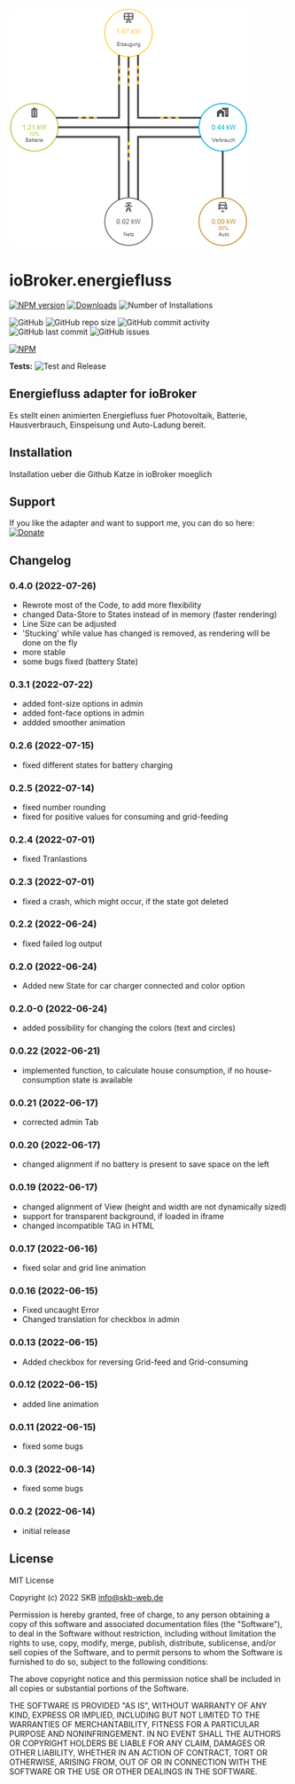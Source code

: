 ![Logo](admin/energiefluss.png)

# ioBroker.energiefluss

[![NPM version](https://img.shields.io/npm/v/iobroker.energiefluss?style=flat-square)](https://www.npmjs.com/package/iobroker.energiefluss)
[![Downloads](https://img.shields.io/npm/dm/iobroker.energiefluss.svg)](https://www.npmjs.com/package/iobroker.energiefluss)
![Number of Installations](https://iobroker.live/badges/energiefluss-installed.svg)

![GitHub](https://img.shields.io/github/license/SKB-CGN/iobroker.energiefluss?style=flat-square)
![GitHub repo size](https://img.shields.io/github/repo-size/SKB-CGN/iobroker.energiefluss?logo=github&style=flat-square)
![GitHub commit activity](https://img.shields.io/github/commit-activity/m/SKB-CGN/iobroker.energiefluss?logo=github&style=flat-square)
![GitHub last commit](https://img.shields.io/github/last-commit/SKB-CGN/iobroker.energiefluss?logo=github&style=flat-square)
![GitHub issues](https://img.shields.io/github/issues/SKB-CGN/iobroker.energiefluss?logo=github&style=flat-square)

[![NPM](https://nodei.co/npm/iobroker.energiefluss.png?downloads=true)](https://nodei.co/npm/iobroker.energiefluss/)

**Tests:** ![Test and Release](https://github.com/SKB-CGN/ioBroker.energiefluss/workflows/Test%20and%20Release/badge.svg)

## Energiefluss adapter for ioBroker

Es stellt einen animierten Energiefluss fuer Photovoltaik, Batterie, Hausverbrauch, Einspeisung und Auto-Ladung bereit.

## Installation
Installation ueber die Github Katze in ioBroker moeglich

## Support
If you like the adapter and want to support me, you can do so here:
[![Donate](https://img.shields.io/badge/Donate-PayPal-blue.svg)](https://www.paypal.me/StephanKreyenborg)

## Changelog
<!--
	Placeholder for the next version (at the beginning of the line):
	### **WORK IN PROGRESS**
-->
### 0.4.0 (2022-07-26)
- Rewrote most of the Code, to add more flexibility
- changed Data-Store to States instead of in memory (faster rendering)
- Line Size can be adjusted
- 'Stucking' while value has changed is removed, as rendering will be done on the fly
- more stable
- some bugs fixed (battery State)

### 0.3.1 (2022-07-22)

- added font-size options in admin
- added font-face options in admin
- addded smoother animation

### 0.2.6 (2022-07-15)
- fixed different states for battery charging

### 0.2.5 (2022-07-14)
- fixed number rounding
- fixed for positive values for consuming and grid-feeding

### 0.2.4 (2022-07-01)
- fixed Tranlastions

### 0.2.3 (2022-07-01)
- fixed a crash, which might occur, if the state got deleted

### 0.2.2 (2022-06-24)
- fixed failed log output

### 0.2.0 (2022-06-24)
- Added new State for car charger connected and color option

### 0.2.0-0 (2022-06-24)
- added possibility for changing the colors (text and circles)

### 0.0.22 (2022-06-21)
- implemented function, to calculate house consumption, if no house-consumption state is available

### 0.0.21 (2022-06-17)
- corrected admin Tab

### 0.0.20 (2022-06-17)
- changed alignment if no battery is present to save space on the left

### 0.0.19 (2022-06-17)
- changed alignment of View (height and width are not dynamically sized)
- support for transparent background, if loaded in iframe
- changed incompatible TAG in HTML

### 0.0.17 (2022-06-16)
- fixed solar and grid line animation

### 0.0.16 (2022-06-15)
- Fixed uncaught Error
- Changed translation for checkbox in admin

### 0.0.13 (2022-06-15)
- Added checkbox for reversing Grid-feed and Grid-consuming

### 0.0.12 (2022-06-15)
- added line animation

### 0.0.11 (2022-06-15)
- fixed some bugs

### 0.0.3 (2022-06-14)
* fixed some bugs

### 0.0.2 (2022-06-14)
* initial release

## License
MIT License

Copyright (c) 2022 SKB <info@skb-web.de>

Permission is hereby granted, free of charge, to any person obtaining a copy
of this software and associated documentation files (the "Software"), to deal
in the Software without restriction, including without limitation the rights
to use, copy, modify, merge, publish, distribute, sublicense, and/or sell
copies of the Software, and to permit persons to whom the Software is
furnished to do so, subject to the following conditions:

The above copyright notice and this permission notice shall be included in all
copies or substantial portions of the Software.

THE SOFTWARE IS PROVIDED "AS IS", WITHOUT WARRANTY OF ANY KIND, EXPRESS OR
IMPLIED, INCLUDING BUT NOT LIMITED TO THE WARRANTIES OF MERCHANTABILITY,
FITNESS FOR A PARTICULAR PURPOSE AND NONINFRINGEMENT. IN NO EVENT SHALL THE
AUTHORS OR COPYRIGHT HOLDERS BE LIABLE FOR ANY CLAIM, DAMAGES OR OTHER
LIABILITY, WHETHER IN AN ACTION OF CONTRACT, TORT OR OTHERWISE, ARISING FROM,
OUT OF OR IN CONNECTION WITH THE SOFTWARE OR THE USE OR OTHER DEALINGS IN THE
SOFTWARE.
